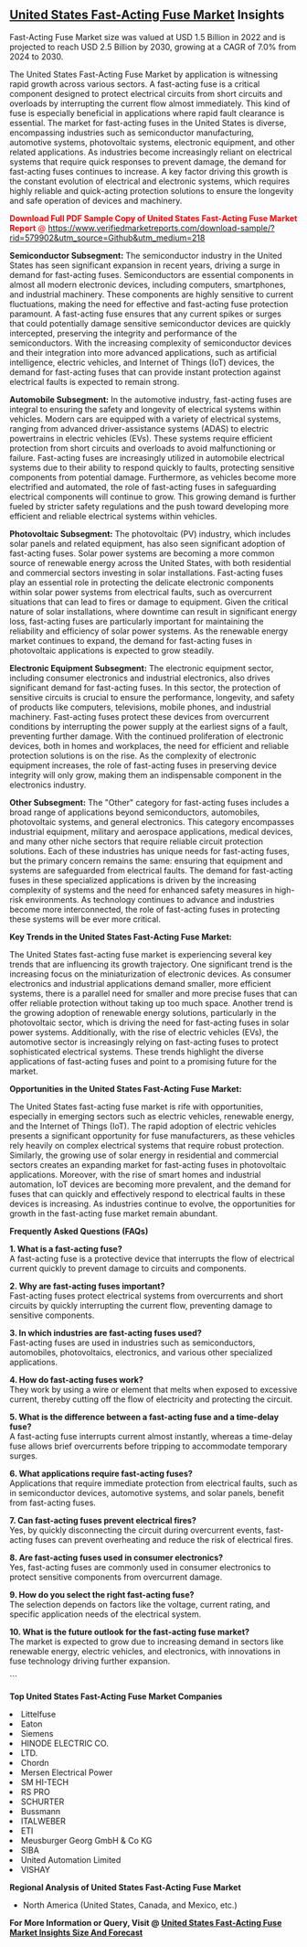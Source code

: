 <h2><a href="https://www.verifiedmarketreports.com/download-sample/?rid=579902&amp;utm_source=Github&amp;utm_medium=218" target="_blank">United States Fast-Acting Fuse Market</a> Insights</h2><p>Fast-Acting Fuse Market size was valued at USD 1.5 Billion in 2022 and is projected to reach USD 2.5 Billion by 2030, growing at a CAGR of 7.0% from 2024 to 2030.</p><p> <p>The United States Fast-Acting Fuse Market by application is witnessing rapid growth across various sectors. A fast-acting fuse is a critical component designed to protect electrical circuits from short circuits and overloads by interrupting the current flow almost immediately. This kind of fuse is especially beneficial in applications where rapid fault clearance is essential. The market for fast-acting fuses in the United States is diverse, encompassing industries such as semiconductor manufacturing, automotive systems, photovoltaic systems, electronic equipment, and other related applications. As industries become increasingly reliant on electrical systems that require quick responses to prevent damage, the demand for fast-acting fuses continues to increase. A key factor driving this growth is the constant evolution of electrical and electronic systems, which requires highly reliable and quick-acting protection solutions to ensure the longevity and safe operation of devices and machinery. <p><span class=""><span style="color: #ff0000;"><strong>Download Full PDF Sample Copy of United States Fast-Acting Fuse Market Report</strong> @ </span><a href="https://www.verifiedmarketreports.com/download-sample/?rid=579902&amp;utm_source=Github&amp;utm_medium=218" target="_blank">https://www.verifiedmarketreports.com/download-sample/?rid=579902&amp;utm_source=Github&amp;utm_medium=218</a></span></p></p> <p><strong>Semiconductor Subsegment:</strong> The semiconductor industry in the United States has seen significant expansion in recent years, driving a surge in demand for fast-acting fuses. Semiconductors are essential components in almost all modern electronic devices, including computers, smartphones, and industrial machinery. These components are highly sensitive to current fluctuations, making the need for effective and fast-acting fuse protection paramount. A fast-acting fuse ensures that any current spikes or surges that could potentially damage sensitive semiconductor devices are quickly intercepted, preserving the integrity and performance of the semiconductors. With the increasing complexity of semiconductor devices and their integration into more advanced applications, such as artificial intelligence, electric vehicles, and Internet of Things (IoT) devices, the demand for fast-acting fuses that can provide instant protection against electrical faults is expected to remain strong. <p><strong>Automobile Subsegment:</strong> In the automotive industry, fast-acting fuses are integral to ensuring the safety and longevity of electrical systems within vehicles. Modern cars are equipped with a variety of electrical systems, ranging from advanced driver-assistance systems (ADAS) to electric powertrains in electric vehicles (EVs). These systems require efficient protection from short circuits and overloads to avoid malfunctioning or failure. Fast-acting fuses are increasingly utilized in automobile electrical systems due to their ability to respond quickly to faults, protecting sensitive components from potential damage. Furthermore, as vehicles become more electrified and automated, the role of fast-acting fuses in safeguarding electrical components will continue to grow. This growing demand is further fueled by stricter safety regulations and the push toward developing more efficient and reliable electrical systems within vehicles. <p><strong>Photovoltaic Subsegment:</strong> The photovoltaic (PV) industry, which includes solar panels and related equipment, has also seen significant adoption of fast-acting fuses. Solar power systems are becoming a more common source of renewable energy across the United States, with both residential and commercial sectors investing in solar installations. Fast-acting fuses play an essential role in protecting the delicate electronic components within solar power systems from electrical faults, such as overcurrent situations that can lead to fires or damage to equipment. Given the critical nature of solar installations, where downtime can result in significant energy loss, fast-acting fuses are particularly important for maintaining the reliability and efficiency of solar power systems. As the renewable energy market continues to expand, the demand for fast-acting fuses in photovoltaic applications is expected to grow steadily. <p><strong>Electronic Equipment Subsegment:</strong> The electronic equipment sector, including consumer electronics and industrial electronics, also drives significant demand for fast-acting fuses. In this sector, the protection of sensitive circuits is crucial to ensure the performance, longevity, and safety of products like computers, televisions, mobile phones, and industrial machinery. Fast-acting fuses protect these devices from overcurrent conditions by interrupting the power supply at the earliest signs of a fault, preventing further damage. With the continued proliferation of electronic devices, both in homes and workplaces, the need for efficient and reliable protection solutions is on the rise. As the complexity of electronic equipment increases, the role of fast-acting fuses in preserving device integrity will only grow, making them an indispensable component in the electronics industry. <p><strong>Other Subsegment:</strong> The "Other" category for fast-acting fuses includes a broad range of applications beyond semiconductors, automobiles, photovoltaic systems, and general electronics. This category encompasses industrial equipment, military and aerospace applications, medical devices, and many other niche sectors that require reliable circuit protection solutions. Each of these industries has unique needs for fast-acting fuses, but the primary concern remains the same: ensuring that equipment and systems are safeguarded from electrical faults. The demand for fast-acting fuses in these specialized applications is driven by the increasing complexity of systems and the need for enhanced safety measures in high-risk environments. As technology continues to advance and industries become more interconnected, the role of fast-acting fuses in protecting these systems will be ever more critical. <p><strong>Key Trends in the United States Fast-Acting Fuse Market:</strong></p> <p>The United States fast-acting fuse market is experiencing several key trends that are influencing its growth trajectory. One significant trend is the increasing focus on the miniaturization of electronic devices. As consumer electronics and industrial applications demand smaller, more efficient systems, there is a parallel need for smaller and more precise fuses that can offer reliable protection without taking up too much space. Another trend is the growing adoption of renewable energy solutions, particularly in the photovoltaic sector, which is driving the need for fast-acting fuses in solar power systems. Additionally, with the rise of electric vehicles (EVs), the automotive sector is increasingly relying on fast-acting fuses to protect sophisticated electrical systems. These trends highlight the diverse applications of fast-acting fuses and point to a promising future for the market. <p><strong>Opportunities in the United States Fast-Acting Fuse Market:</strong></p> <p>The United States fast-acting fuse market is rife with opportunities, especially in emerging sectors such as electric vehicles, renewable energy, and the Internet of Things (IoT). The rapid adoption of electric vehicles presents a significant opportunity for fuse manufacturers, as these vehicles rely heavily on complex electrical systems that require robust protection. Similarly, the growing use of solar energy in residential and commercial sectors creates an expanding market for fast-acting fuses in photovoltaic applications. Moreover, with the rise of smart homes and industrial automation, IoT devices are becoming more prevalent, and the demand for fuses that can quickly and effectively respond to electrical faults in these devices is increasing. As industries continue to evolve, the opportunities for growth in the fast-acting fuse market remain abundant. <p><strong>Frequently Asked Questions (FAQs)</strong></p> <p><strong>1. What is a fast-acting fuse?</strong><br> A fast-acting fuse is a protective device that interrupts the flow of electrical current quickly to prevent damage to circuits and components.</p> <p><strong>2. Why are fast-acting fuses important?</strong><br> Fast-acting fuses protect electrical systems from overcurrents and short circuits by quickly interrupting the current flow, preventing damage to sensitive components.</p> <p><strong>3. In which industries are fast-acting fuses used?</strong><br> Fast-acting fuses are used in industries such as semiconductors, automobiles, photovoltaics, electronics, and various other specialized applications.</p> <p><strong>4. How do fast-acting fuses work?</strong><br> They work by using a wire or element that melts when exposed to excessive current, thereby cutting off the flow of electricity and protecting the circuit.</p> <p><strong>5. What is the difference between a fast-acting fuse and a time-delay fuse?</strong><br> A fast-acting fuse interrupts current almost instantly, whereas a time-delay fuse allows brief overcurrents before tripping to accommodate temporary surges.</p> <p><strong>6. What applications require fast-acting fuses?</strong><br> Applications that require immediate protection from electrical faults, such as in semiconductor devices, automotive systems, and solar panels, benefit from fast-acting fuses.</p> <p><strong>7. Can fast-acting fuses prevent electrical fires?</strong><br> Yes, by quickly disconnecting the circuit during overcurrent events, fast-acting fuses can prevent overheating and reduce the risk of electrical fires.</p> <p><strong>8. Are fast-acting fuses used in consumer electronics?</strong><br> Yes, fast-acting fuses are commonly used in consumer electronics to protect sensitive components from overcurrent damage.</p> <p><strong>9. How do you select the right fast-acting fuse?</strong><br> The selection depends on factors like the voltage, current rating, and specific application needs of the electrical system.</p> <p><strong>10. What is the future outlook for the fast-acting fuse market?</strong><br> The market is expected to grow due to increasing demand in sectors like renewable energy, electric vehicles, and electronics, with innovations in fuse technology driving further expansion.</p> ```</p><p><strong>Top United States Fast-Acting Fuse Market Companies</strong></p><div data-test-id=""><p><li>Littelfuse</li><li> Eaton</li><li> Siemens</li><li> HINODE ELECTRIC CO.</li><li> LTD.</li><li> Chordn</li><li> Mersen Electrical Power</li><li> SM HI-TECH</li><li> RS PRO</li><li> SCHURTER</li><li> Bussmann</li><li> ITALWEBER</li><li> ETI</li><li> Meusburger Georg GmbH & Co KG</li><li> SIBA</li><li> United Automation Limited</li><li> VISHAY</li></p><div><strong>Regional Analysis of&nbsp;United States Fast-Acting Fuse Market</strong></div><ul><li dir="ltr"><p dir="ltr">North America&nbsp;(United States, Canada, and Mexico, etc.)</p></li></ul><p><strong>For More Information or Query, Visit @&nbsp;</strong><strong><a href="https://www.verifiedmarketreports.com/product/fast-acting-fuse-market/?utm_source=Github&amp;utm_medium=218" target="_blank">United States Fast-Acting Fuse Market Insights Size And Forecast</a></strong></p></div>
